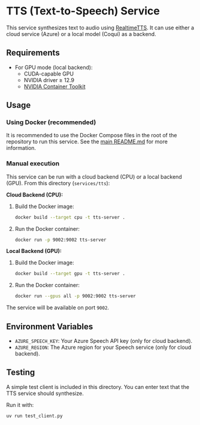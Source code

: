 # TTS (Text-to-Speech) Service

This service synthesizes text to audio using [RealtimeTTS](https://github.com/KoljaB/RealtimeTTS). It can use either a cloud service (Azure) or a local model (Coqui) as a backend.

## Requirements

- For GPU mode (local backend):
    - CUDA-capable GPU
    - NVIDIA driver ≥ 12.9
    - [NVIDIA Container Toolkit](https://docs.nvidia.com/datacenter/cloud-native/container-toolkit/latest/install-guide.html)

## Usage

### Using Docker (recommended)

It is recommended to use the Docker Compose files in the root of the repository to run this service. See the [main README.md](../../README.md) for more information.

### Manual execution

This service can be run with a cloud backend (CPU) or a local backend (GPU). From this directory (`services/tts`):

**Cloud Backend (CPU):**

1.  Build the Docker image:

    ```bash
    docker build --target cpu -t tts-server .
    ```

2.  Run the Docker container:

    ```bash
    docker run -p 9002:9002 tts-server
    ```

**Local Backend (GPU):**

1.  Build the Docker image:

    ```bash
    docker build --target gpu -t tts-server .
    ```

2.  Run the Docker container:

    ```bash
    docker run --gpus all -p 9002:9002 tts-server
    ```

The service will be available on port `9002`.

## Environment Variables

- `AZURE_SPEECH_KEY`: Your Azure Speech API key (only for cloud backend).
- `AZURE_REGION`: The Azure region for your Speech service (only for cloud backend).

## Testing

A simple test client is included in this directory. You can enter text that the TTS service should synthesize.

Run it with:

```bash
uv run test_client.py
```
